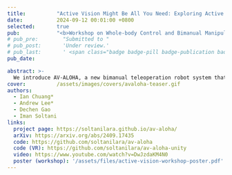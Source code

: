 ```yaml
---
title:          "Active Vision Might Be All You Need: Exploring Active Vision in Bimanual Robotic Manipulation"
date:           2024-09-12 00:01:00 +0800
selected:       true
pub:            "<b>Workshop on Whole-body Control and Bimanual Manipulation @ CoRL 2024 <br>  International Conference on Robotics and Automation (ICRA) 2025</b>"
# pub_pre:        "Submitted to "
# pub_post:       'Under review.'
# pub_last:       ' <span class="badge badge-pill badge-publication badge-success">Spotlight</span>'
pub_date:       

abstract: >-
  We introduce AV-ALOHA, a new bimanual teleoperation robot system that extends the ALOHA 2 robot system with Active Vision. This system provides an immersive teleoperation experience, with bimanual first-person control, enabling the operator to dynamically explore and search the scene and simultaneously interact with the environment. We conduct imitation learning experiments and our results show significant improvements over fixed cameras in tasks with limited visibility.
cover:          /assets/images/covers/avaloha-teaser.gif
authors:
  - Ian Chuang*
  - Andrew Lee*
  - Dechen Gao
  - Iman Soltani
links:
  project page: https://soltanilara.github.io/av-aloha/
  arXiv: https://arxiv.org/abs/2409.17435
  code: https://github.com/soltanilara/av-aloha
  code (VR): https://github.com/soltanilara/av-aloha-unity
  video: https://www.youtube.com/watch?v=DwJzdaKM4N0
  poster (workshop): '/assets/files/active-vision-workshop-poster.pdf'
---
```

